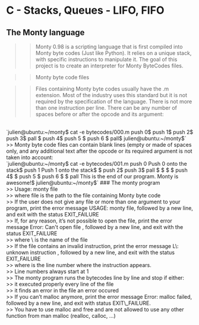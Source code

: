 # C - Stacks, Queues - LIFO, FIFO

## The Monty language
>> Monty 0.98 is a scripting language that is first compiled into Monty byte codes (Just like Python). It relies on a unique stack, with specific instructions to manipulate it. The goal of this project is to create an interpreter for Monty ByteCodes files.<br>

>> Monty byte code files<br>

>> Files containing Monty byte codes usually have the .m extension. Most of the industry uses this standard but it is not required by the specification of the language. There is not more than one instruction per line. There can be any number of spaces before or after the opcode and its argument:
<br>
`julien@ubuntu:~/monty$ cat -e bytecodes/000.m
push 0$
push 1$
push 2$
  push 3$
                   pall    $
push 4$
    push 5    $
      push    6        $
pall$
julien@ubuntu:~/monty$`
>> Monty byte code files can contain blank lines (empty or made of spaces only, and any additional text after the opcode or its required argument is not taken into account:
<br>
`julien@ubuntu:~/monty$ cat -e bytecodes/001.m
push 0 Push 0 onto the stack$
push 1 Push 1 onto the stack$
$
push 2$
  push 3$
                   pall    $
$
$
                           $
push 4$
$
    push 5    $
      push    6        $
$
pall This is the end of our program. Monty is awesome!$
julien@ubuntu:~/monty$`
### The monty program
<br>
>> Usage: monty file<br>
>> where file is the path to the file containing Monty byte code<br>
>> If the user does not give any file or more than one argument to your program, print the error message USAGE: monty file, followed by a new line, and exit with the status EXIT_FAILURE<br>
>> If, for any reason, it’s not possible to open the file, print the error message Error: Can't open file <file>, followed by a new line, and exit with the status EXIT_FAILURE<br>
>> where \<file\> is the name of the file<br>
>> If the file contains an invalid instruction, print the error message L\<line\_number\>: unknown instruction <opcode>, followed by a new line, and exit with the status EXIT_FAILURE<br>
>> where is the line number where the instruction appears.<br>
>> Line numbers always start at 1<br>
>> The monty program runs the bytecodes line by line and stop if either:<br>
>> it executed properly every line of the file<br>
>> it finds an error in the file an error occured<br>
>> If you can’t malloc anymore, print the error message Error: malloc failed, followed by a new line, and exit with status EXIT\_FAILURE.<br>
>> You have to use malloc and free and are not allowed to use any other function from man malloc (realloc, calloc, …)<br>

